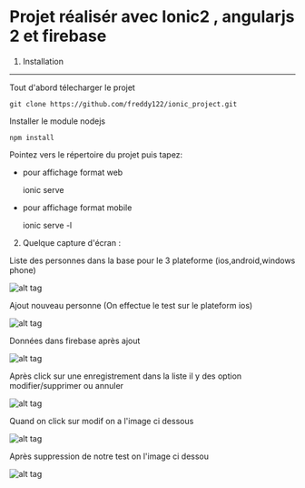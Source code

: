 Projet réalisér avec Ionic2 , angularjs 2 et firebase
=======


1) Installation
----------------------------------
Tout d'abord télecharger le projet

    git clone https://github.com/freddy122/ionic_project.git

Installer le module nodejs 

    npm install
 
Pointez vers le répertoire du projet puis tapez:
- pour affichage format web
    
    ionic serve
- pour affichage format mobile
    
    ionic serve -l

2) Quelque capture d'écran : 

Liste des personnes dans la base pour le 3 plateforme (ios,android,windows phone)

![alt tag](https://github.com/freddy122/ionic_project/blob/master/capture/affichage_liste_sous_le_3plateforme.png)

Ajout nouveau personne (On effectue le test sur le plateform ios)

![alt tag](https://github.com/freddy122/ionic_project/blob/master/capture/ajout_personne.png)

Données dans firebase après ajout

![alt tag](https://github.com/freddy122/ionic_project/blob/master/capture/donnees_dans_firebase.png)

Après click sur une enregistrement dans la liste il y des option modifier/supprimer ou annuler

![alt tag](https://github.com/freddy122/ionic_project/blob/master/capture/apres_click.png)

Quand on click sur modif on a l'image ci dessous

![alt tag](https://github.com/freddy122/ionic_project/blob/master/capture/modif_pers.png)

Après suppression de notre test on l'image ci dessou

![alt tag](https://github.com/freddy122/ionic_project/blob/master/capture/liste_apres_suppression.png)
